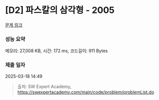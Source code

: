 # [D2] 파스칼의 삼각형 - 2005 

[문제 링크](https://swexpertacademy.com/main/code/problem/problemDetail.do?contestProbId=AV5P0-h6Ak4DFAUq) 

### 성능 요약

메모리: 27,008 KB, 시간: 172 ms, 코드길이: 911 Bytes

### 제출 일자

2025-03-18 14:49



> 출처: SW Expert Academy, https://swexpertacademy.com/main/code/problem/problemList.do